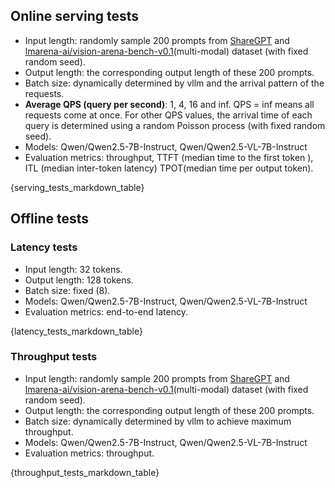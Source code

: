 ## Online serving tests

- Input length: randomly sample 200 prompts from [ShareGPT](https://huggingface.co/datasets/anon8231489123/ShareGPT_Vicuna_unfiltered/blob/main/ShareGPT_V3_unfiltered_cleaned_split.json) and [lmarena-ai/vision-arena-bench-v0.1](https://huggingface.co/datasets/lmarena-ai/vision-arena-bench-v0.1/tree/main)(multi-modal) dataset (with fixed random seed).
- Output length: the corresponding output length of these 200 prompts.
- Batch size: dynamically determined by vllm and the arrival pattern of the requests.
- **Average QPS (query per second)**: 1, 4, 16 and inf. QPS = inf means all requests come at once. For other QPS values, the arrival time of each query is determined using a random Poisson process (with fixed random seed).
- Models: Qwen/Qwen2.5-7B-Instruct, Qwen/Qwen2.5-VL-7B-Instruct
- Evaluation metrics: throughput, TTFT (median time to the first token ), ITL (median inter-token latency) TPOT(median time per output token).

{serving_tests_markdown_table}

## Offline tests
### Latency tests

- Input length: 32 tokens.
- Output length: 128 tokens.
- Batch size: fixed (8).
- Models: Qwen/Qwen2.5-7B-Instruct, Qwen/Qwen2.5-VL-7B-Instruct
- Evaluation metrics: end-to-end latency.

{latency_tests_markdown_table}

### Throughput tests

- Input length: randomly sample 200 prompts from [ShareGPT](https://huggingface.co/datasets/anon8231489123/ShareGPT_Vicuna_unfiltered/blob/main/ShareGPT_V3_unfiltered_cleaned_split.json) and [lmarena-ai/vision-arena-bench-v0.1](https://huggingface.co/datasets/lmarena-ai/vision-arena-bench-v0.1/tree/main)(multi-modal) dataset (with fixed random seed).
- Output length: the corresponding output length of these 200 prompts.
- Batch size: dynamically determined by vllm to achieve maximum throughput.
- Models: Qwen/Qwen2.5-7B-Instruct, Qwen/Qwen2.5-VL-7B-Instruct
- Evaluation metrics: throughput.

{throughput_tests_markdown_table}